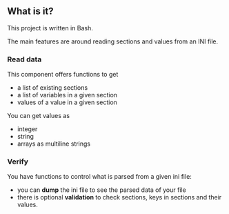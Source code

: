 ## What is it?

This project is written in Bash. 

The main features are around reading sections and values from an INI file. 

### Read data

This component offers functions to get

* a list of existing sections
* a list of variables in a given section
* values of a value in a given section 

You can get values as 

* integer
* string
* arrays as multiline strings

### Verify

You have functions to control what is parsed from a given ini file:

* you can **dump** the ini file to see the parsed data of your file
* there is optional **validation** to check sections, keys in sections and their values.
